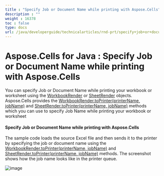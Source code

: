 ```yaml
---
title : "Specify Job or Document Name while printing with Aspose.Cells" 
description : "" 
weight : 16378 
toc : false
type: docs
url: /java/developerguide/technicalarticles/rnd-prt/specify+job+or+document+name+while+printing+with+aspose.cells/
---
```


# Aspose.Cells for Java : Specify Job or Document Name while printing with Aspose.Cells


You can specify Job or Document Name while printing your workbook or worksheet using the [WorkbookRender](https://apireference.aspose.com/java/cells/com.aspose.cells/WorkbookRender) or [SheetRender](https://apireference.aspose.com/java/cells/com.aspose.cells/SheetRender) objects. Aspose.Cells provides the [WorkbookRender.toPrinter(printerName, jobName)](https://apireference.aspose.com/java/cells/com.aspose.cells/workbookrender#toPrinter(java.lang.String,%20java.lang.String)) and [SheetRender.toPrinter(printerName, jobName)](https://apireference.aspose.com/java/cells/com.aspose.cells/sheetrender#toPrinter(java.lang.String,%20java.lang.String)) methods which you can use to specify Job Name while printing your workbook or worksheet

#### Specify Job or Document Name while printing with Aspose.Cells

The sample code loads the source Excel file and then sends it to the printer by specifying the job or document name using the [WorkbookRender.toPrinter(printerName, jobName)](https://apireference.aspose.com/java/cells/com.aspose.cells/workbookrender#toPrinter(java.lang.String,%20java.lang.String)) and [SheetRender.toPrinter(printerName, jobName)](https://apireference.aspose.com/java/cells/com.aspose.cells/sheetrender#toPrinter(java.lang.String,%20java.lang.String)) methods. The screenshot shows how the job name looks like in the printer queue.

![image](https://docs2.aspose.com/cells/java/attachments/5276641/5472683.png)


